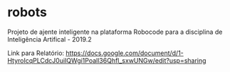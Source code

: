 # robots
Projeto de ajente inteligente na plataforma Robocode para a disciplina de Inteligência Artifical - 2019.2

Link para Relatório:
https://docs.google.com/document/d/1-HtyroIcqPLCdcJ0uiIQWgi1Poall36Qhfl_sxwUNGw/edit?usp=sharing
